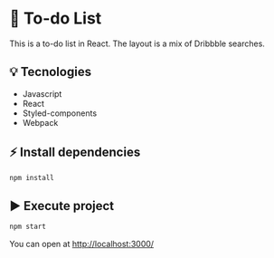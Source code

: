 # 📝 To-do List 
This is a to-do list in React. The layout is a mix of Dribbble searches.

## 💡 Tecnologies
- Javascript
- React
- Styled-components
- Webpack

## ⚡️ Install dependencies 

```sh
npm install
```

## ▶️ Execute project  

```sh
npm start
```
You can open at
[http://localhost:3000/](http://localhost:3000/)


<!--
Layouts para referencias
https://dribbble.com/shots/19695156-To-Do-List-Roommates-App/attachments/14810120?mode=media
https://dribbble.com/shots/19308277/attachments/14455512?mode=media
-->
